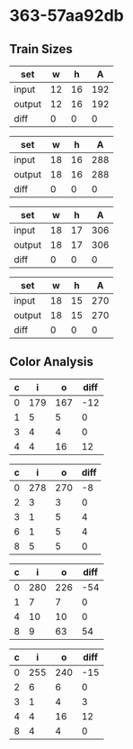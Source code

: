 # 363-57aa92db
## Train Sizes

|set|w|h|A|
|---|---|---|---|
|input|12|16|192|
|output|12|16|192|
|diff|0|0|0|


|set|w|h|A|
|---|---|---|---|
|input|18|16|288|
|output|18|16|288|
|diff|0|0|0|


|set|w|h|A|
|---|---|---|---|
|input|18|17|306|
|output|18|17|306|
|diff|0|0|0|


|set|w|h|A|
|---|---|---|---|
|input|18|15|270|
|output|18|15|270|
|diff|0|0|0|


## Color Analysis

|c|i|o|diff|
|---|---|---|---|
|0|179|167|-12|
|1|5|5|0|
|3|4|4|0|
|4|4|16|12|


|c|i|o|diff|
|---|---|---|---|
|0|278|270|-8|
|2|3|3|0|
|3|1|5|4|
|6|1|5|4|
|8|5|5|0|


|c|i|o|diff|
|---|---|---|---|
|0|280|226|-54|
|1|7|7|0|
|4|10|10|0|
|8|9|63|54|


|c|i|o|diff|
|---|---|---|---|
|0|255|240|-15|
|2|6|6|0|
|3|1|4|3|
|4|4|16|12|
|8|4|4|0|

